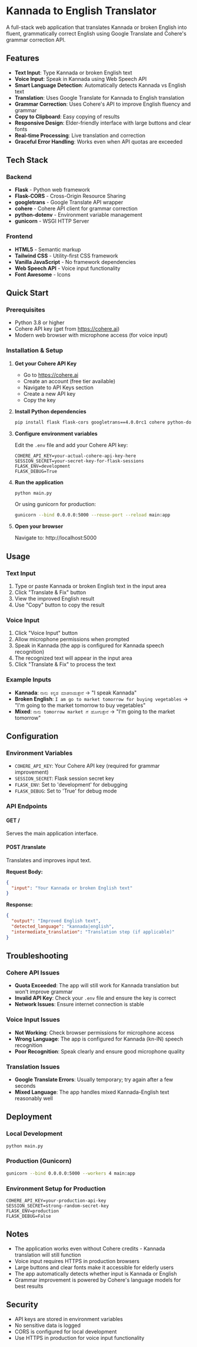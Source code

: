 # Kannada to English Translator

A full-stack web application that translates Kannada or broken English into fluent, grammatically correct English using Google Translate and Cohere's grammar correction API.

## Features

- **Text Input**: Type Kannada or broken English text
- **Voice Input**: Speak in Kannada using Web Speech API
- **Smart Language Detection**: Automatically detects Kannada vs English text
- **Translation**: Uses Google Translate for Kannada to English translation
- **Grammar Correction**: Uses Cohere's API to improve English fluency and grammar
- **Copy to Clipboard**: Easy copying of results
- **Responsive Design**: Elder-friendly interface with large buttons and clear fonts
- **Real-time Processing**: Live translation and correction
- **Graceful Error Handling**: Works even when API quotas are exceeded

## Tech Stack

### Backend
- **Flask** - Python web framework
- **Flask-CORS** - Cross-Origin Resource Sharing
- **googletrans** - Google Translate API wrapper
- **cohere** - Cohere API client for grammar correction
- **python-dotenv** - Environment variable management
- **gunicorn** - WSGI HTTP Server

### Frontend
- **HTML5** - Semantic markup
- **Tailwind CSS** - Utility-first CSS framework
- **Vanilla JavaScript** - No framework dependencies
- **Web Speech API** - Voice input functionality
- **Font Awesome** - Icons

## Quick Start

### Prerequisites
- Python 3.8 or higher
- Cohere API key (get from https://cohere.ai)
- Modern web browser with microphone access (for voice input)

### Installation & Setup

1. **Get your Cohere API Key**
   - Go to https://cohere.ai
   - Create an account (free tier available)
   - Navigate to API Keys section
   - Create a new API key
   - Copy the key

2. **Install Python dependencies**
   ```bash
   pip install flask flask-cors googletrans==4.0.0rc1 cohere python-dotenv gunicorn
   ```

3. **Configure environment variables**
   
   Edit the `.env` file and add your Cohere API key:
   ```env
   COHERE_API_KEY=your-actual-cohere-api-key-here
   SESSION_SECRET=your-secret-key-for-flask-sessions
   FLASK_ENV=development
   FLASK_DEBUG=True
   ```

4. **Run the application**
   ```bash
   python main.py
   ```
   
   Or using gunicorn for production:
   ```bash
   gunicorn --bind 0.0.0.0:5000 --reuse-port --reload main:app
   ```

5. **Open your browser**
   
   Navigate to: http://localhost:5000

## Usage

### Text Input
1. Type or paste Kannada or broken English text in the input area
2. Click "Translate & Fix" button
3. View the improved English result
4. Use "Copy" button to copy the result

### Voice Input
1. Click "Voice Input" button
2. Allow microphone permissions when prompted
3. Speak in Kannada (the app is configured for Kannada speech recognition)
4. The recognized text will appear in the input area
5. Click "Translate & Fix" to process the text

### Example Inputs
- **Kannada**: `ನಾನು ಕನ್ನಡ ಮಾತನಾಡುತ್ತೇನೆ` → "I speak Kannada"
- **Broken English**: `I am go to market tomorrow for buying vegetables` → "I'm going to the market tomorrow to buy vegetables"
- **Mixed**: `ನಾನು tomorrow market ಗೆ ಹೋಗುತ್ತೇನೆ` → "I'm going to the market tomorrow"

## Configuration

### Environment Variables
- `COHERE_API_KEY`: Your Cohere API key (required for grammar improvement)
- `SESSION_SECRET`: Flask session secret key
- `FLASK_ENV`: Set to 'development' for debugging
- `FLASK_DEBUG`: Set to 'True' for debug mode

### API Endpoints

#### GET /
Serves the main application interface.

#### POST /translate
Translates and improves input text.

**Request Body:**
```json
{
  "input": "Your Kannada or broken English text"
}
```

**Response:**
```json
{
  "output": "Improved English text",
  "detected_language": "kannada|english",
  "intermediate_translation": "Translation step (if applicable)"
}
```

## Troubleshooting

### Cohere API Issues
- **Quota Exceeded**: The app will still work for Kannada translation but won't improve grammar
- **Invalid API Key**: Check your `.env` file and ensure the key is correct
- **Network Issues**: Ensure internet connection is stable

### Voice Input Issues
- **Not Working**: Check browser permissions for microphone access
- **Wrong Language**: The app is configured for Kannada (kn-IN) speech recognition
- **Poor Recognition**: Speak clearly and ensure good microphone quality

### Translation Issues
- **Google Translate Errors**: Usually temporary; try again after a few seconds
- **Mixed Language**: The app handles mixed Kannada-English text reasonably well

## Deployment

### Local Development
```bash
python main.py
```

### Production (Gunicorn)
```bash
gunicorn --bind 0.0.0.0:5000 --workers 4 main:app
```

### Environment Setup for Production
```env
COHERE_API_KEY=your-production-api-key
SESSION_SECRET=strong-random-secret-key
FLASK_ENV=production
FLASK_DEBUG=False
```

## Notes

- The application works even without Cohere credits - Kannada translation will still function
- Voice input requires HTTPS in production browsers
- Large buttons and clear fonts make it accessible for elderly users
- The app automatically detects whether input is Kannada or English
- Grammar improvement is powered by Cohere's language models for best results

## Security

- API keys are stored in environment variables
- No sensitive data is logged
- CORS is configured for local development
- Use HTTPS in production for voice input functionality